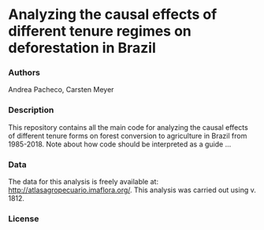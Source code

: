 # Analyzing the causal effects of different tenure regimes on deforestation in Brazil 

### Authors
Andrea Pacheco, Carsten Meyer

### Description
This repository contains all the main code for analyzing the causal effects of different tenure forms on forest conversion to agriculture in Brazil from 1985-2018. 
Note about how code should be interpreted as a guide ...

### Data
The data for this analysis is freely available at: http://atlasagropecuario.imaflora.org/.
This analysis was carried out using v. 1812.

### License
